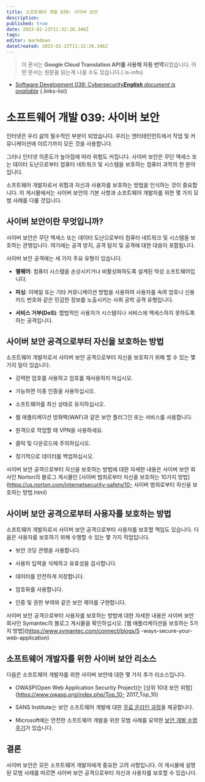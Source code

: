 ```yaml
---
title: 소프트웨어 개발 039: 사이버 보안
description: 
published: true
date: 2023-02-23T11:32:26.346Z
tags: 
editor: markdown
dateCreated: 2023-02-23T11:32:26.346Z
---
```


> 이 문서는 **Google Cloud Translation API를 사용해 자동 번역**되었습니다.
어떤 문서는 원문을 읽는게 나을 수도 있습니다.{.is-info}



- [Software Development 039: Cybersecurity***English** document is available*](/en/Knowledge-base/Software-Development/Learning/software-development-039-cybersecurity)
{.links-list}


# 소프트웨어 개발 039: 사이버 보안

인터넷은 우리 삶의 필수적인 부분이 되었습니다. 우리는 엔터테인먼트에서 작업 및 커뮤니케이션에 이르기까지 모든 것을 사용합니다.

그러나 인터넷 의존도가 높아짐에 따라 위험도 커집니다. 사이버 보안은 무단 액세스 또는 데이터 도난으로부터 컴퓨터 네트워크 및 시스템을 보호하는 컴퓨터 과학의 한 분야입니다.

소프트웨어 개발자로서 위험과 자신과 사용자를 보호하는 방법을 인식하는 것이 중요합니다. 이 게시물에서는 사이버 보안의 기본 사항과 소프트웨어 개발자를 위한 몇 가지 모범 사례를 다룰 것입니다.

## 사이버 보안이란 무엇입니까?

사이버 보안은 무단 액세스 또는 데이터 도난으로부터 컴퓨터 네트워크 및 시스템을 보호하는 관행입니다. 여기에는 공격 방지, 공격 탐지 및 공격에 대한 대응이 포함됩니다.

사이버 보안 공격에는 세 가지 주요 유형이 있습니다.

- **맬웨어**: 컴퓨터 시스템을 손상시키거나 비활성화하도록 설계된 악성 소프트웨어입니다.

- **피싱**: 이메일 또는 기타 커뮤니케이션 방법을 사용하여 사용자를 속여 암호나 신용 카드 번호와 같은 민감한 정보를 노출시키는 사회 공학 공격 유형입니다.

- **서비스 거부(DoS)**: 합법적인 사용자가 시스템이나 서비스에 액세스하지 못하도록 하는 공격입니다.

## 사이버 보안 공격으로부터 자신을 보호하는 방법

소프트웨어 개발자로서 사이버 보안 공격으로부터 자신을 보호하기 위해 할 수 있는 몇 가지 일이 있습니다.

- 강력한 암호를 사용하고 암호를 재사용하지 마십시오.

- 가능하면 이중 인증을 사용하십시오.

- 소프트웨어를 최신 상태로 유지하십시오.

- 웹 애플리케이션 방화벽(WAF)과 같은 보안 플러그인 또는 서비스를 사용합니다.

- 원격으로 작업할 때 VPN을 사용하세요.

- 클릭 및 다운로드에 주의하십시오.

- 정기적으로 데이터를 백업하십시오.

사이버 보안 공격으로부터 자신을 보호하는 방법에 대한 자세한 내용은 사이버 보안 회사인 Norton의 블로그 게시물인 [사이버 범죄로부터 자신을 보호하는 10가지 방법](https://us.norton.com/internetsecurity-safety/10- 사이버 범죄로부터 자신을 보호하는 방법.html)

## 사이버 보안 공격으로부터 사용자를 보호하는 방법

소프트웨어 개발자로서 사이버 보안 공격으로부터 사용자를 보호할 책임도 있습니다. 다음은 사용자를 보호하기 위해 수행할 수 있는 몇 가지 작업입니다.

- 보안 코딩 관행을 사용합니다.

- 사용자 입력을 삭제하고 유효성을 검사합니다.

- 데이터를 안전하게 저장합니다.

- 암호화를 사용합니다.

- 인증 및 권한 부여와 같은 보안 제어를 구현합니다.

사이버 보안 공격으로부터 사용자를 보호하는 방법에 대한 자세한 내용은 사이버 보안 회사인 Symantec의 블로그 게시물을 확인하십시오. [웹 애플리케이션을 보호하는 5가지 방법](https://www.symantec.com/connect/blogs/5 -ways-secure-your-web-application)

## 소프트웨어 개발자를 위한 사이버 보안 리소스

다음은 소프트웨어 개발자를 위한 사이버 보안에 대한 몇 가지 추가 리소스입니다.

- OWASP(Open Web Application Security Project)는 [상위 10대 보안 위험](https://www.owasp.org/index.php/Top_10- 2017_Top_10)

- SANS Institute는 보안 소프트웨어 개발에 대한 [무료 온라인 과정](https://www.sans.org/securing-software-development)을 제공합니다.

- Microsoft에는 안전한 소프트웨어 개발을 위한 모범 사례를 요약한 [보안 개발 수명 주기](https://www.microsoft.com/en-us/sdl/default.aspx)가 있습니다.

## 결론

사이버 보안은 모든 소프트웨어 개발자에게 중요한 고려 사항입니다. 이 게시물에 설명된 모범 사례를 따르면 사이버 보안 공격으로부터 자신과 사용자를 보호할 수 있습니다.